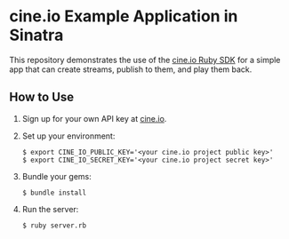 # cine.io Example Application in Sinatra

This repository demonstrates the use of the [cine.io Ruby SDK][cineio-ruby] for a simple app that can create streams, publish to them, and play them back.

## How to Use

1. Sign up for your own API key at [cine.io][cineio].
2. Set up your environment:

      ```term
      $ export CINE_IO_PUBLIC_KEY='<your cine.io project public key>'
      $ export CINE_IO_SECRET_KEY='<your cine.io project secret key>'
      ```

3. Bundle your gems:

      ```term
      $ bundle install
      ```

4. Run the server:

      ```term
      $ ruby server.rb
      ```

<!-- external links -->
[cineio]:https://www.cine.io/
[cineio-ruby]:https://github.com/cine-io/cineio-ruby
